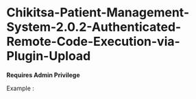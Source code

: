 # Chikitsa-Patient-Management-System-2.0.2-Authenticated-Remote-Code-Execution-via-Plugin-Upload

**Requires Admin Privilege**

Example : 

